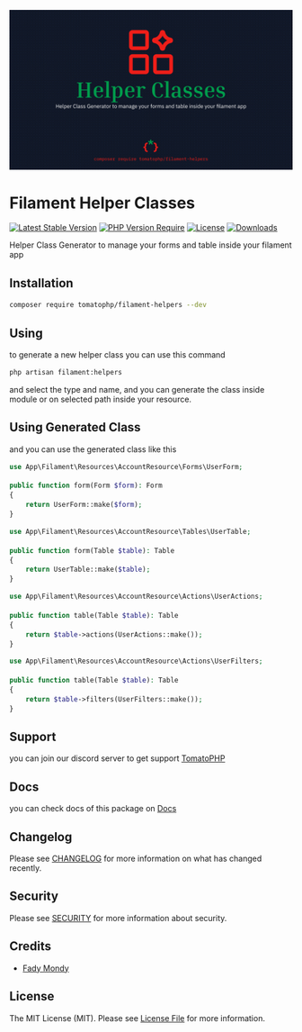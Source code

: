 ![Screenshot](https://github.com/tomatophp/filament-helpers/blob/master/arts/3x1io-tomato-helpers.jpg)

# Filament Helper Classes

[![Latest Stable Version](https://poser.pugx.org/tomatophp/filament-helpers/version.svg)](https://packagist.org/packages/tomatophp/filament-helpers)
[![PHP Version Require](http://poser.pugx.org/tomatophp/filament-helpers/require/php)](https://packagist.org/packages/tomatophp/filament-helpers)
[![License](https://poser.pugx.org/tomatophp/filament-helpers/license.svg)](https://packagist.org/packages/tomatophp/filament-helpers)
[![Downloads](https://poser.pugx.org/tomatophp/filament-helpers/d/total.svg)](https://packagist.org/packages/tomatophp/filament-helpers)

Helper Class Generator to manage your forms and table inside your filament app

## Installation

```bash
composer require tomatophp/filament-helpers --dev
```

## Using

to generate a new helper class you can use this command

```bash
php artisan filament:helpers
```

and select the type and name, and you can generate the class inside module or on selected path inside your resource.

## Using Generated Class

and you can use the generated class like this

```php
use App\Filament\Resources\AccountResource\Forms\UserForm;

public function form(Form $form): Form
{
    return UserForm::make($form);
}
```

```php
use App\Filament\Resources\AccountResource\Tables\UserTable;

public function form(Table $table): Table
{
    return UserTable::make($table);
}
```

```php
use App\Filament\Resources\AccountResource\Actions\UserActions;

public function table(Table $table): Table
{
    return $table->actions(UserActions::make());
}
```

```php
use App\Filament\Resources\AccountResource\Actions\UserFilters;

public function table(Table $table): Table
{
    return $table->filters(UserFilters::make());
}
```

## Support

you can join our discord server to get support [TomatoPHP](https://discord.gg/Xqmt35Uh)

## Docs

you can check docs of this package on [Docs](https://docs.tomatophp.com/plugins/laravel-package-generator)

## Changelog

Please see [CHANGELOG](CHANGELOG.md) for more information on what has changed recently.

## Security

Please see [SECURITY](SECURITY.md) for more information about security.

## Credits

- [Fady Mondy](mailto:info@3x1.io)

## License

The MIT License (MIT). Please see [License File](LICENSE.md) for more information.
